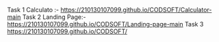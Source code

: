  Task 1 Calculato :-
 https://210130107099.github.io/CODSOFT/Calculator-main
 Task 2 Landing Page:-
 https://210130107099.github.io/CODSOFT/Landing-page-main
 Task 3 
 https://210130107099.github.io/CODSOFT/

